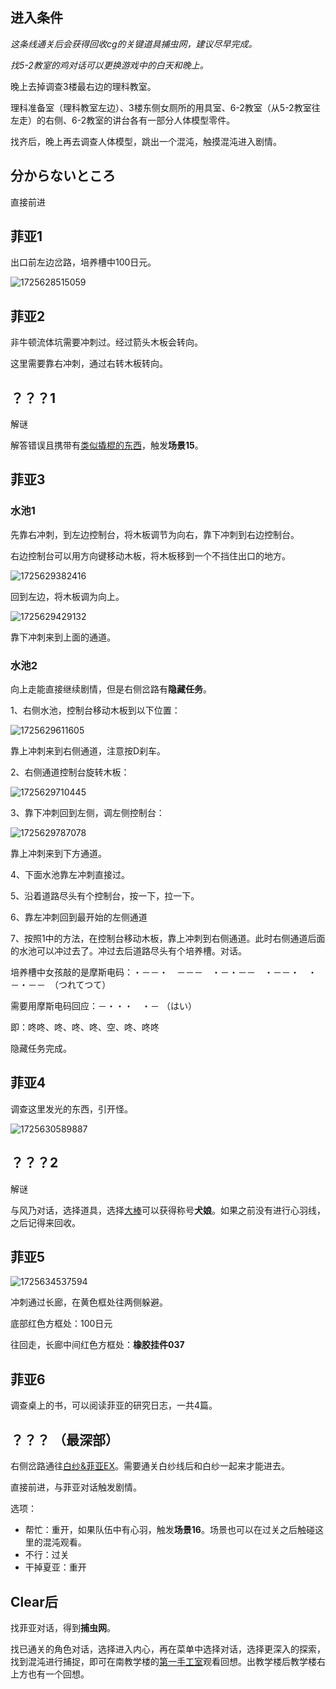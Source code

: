 ## 进入条件

*这条线通关后会获得回收cg的关键道具捕虫网，建议尽早完成。*

*找5-2教室的鸡对话可以更换游戏中的白天和晚上。*

晚上去掉调查3楼最右边的理科教室。

理科准备室（理科教室左边）、3楼东侧女厕所的用具室、6-2教室（从5-2教室往左走）的右侧、6-2教室的讲台各有一部分人体模型零件。

找齐后，晚上再去调查人体模型，跳出一个混沌，触摸混沌进入剧情。

## 分からないところ

直接前进

## 菲亚1

出口前左边岔路，培养槽中100日元。

![1725628515059](image/07菲亚/1725628515059.png)

## 菲亚2

非牛顿流体坑需要冲刺过。经过箭头木板会转向。

这里需要靠右冲刺，通过右转木板转向。

## ？？？1

解谜

解答错误且携带有[类似撬棍的东西](03千子.md)，触发**场景15**。

## 菲亚3

### 水池1

先靠右冲刺，到左边控制台，将木板调节为向右，靠下冲刺到右边控制台。

右边控制台可以用方向键移动木板，将木板移到一个不挡住出口的地方。

![1725629382416](image/07菲亚/1725629382416.png)

回到左边，将木板调为向上。

![1725629429132](image/07菲亚/1725629429132.png)

靠下冲刺来到上面的通道。

### 水池2

向上走能直接继续剧情，但是右侧岔路有**隐藏任务**。

1、右侧水池，控制台移动木板到以下位置：

![1725629611605](image/07菲亚/1725629611605.png)

靠上冲刺来到右侧通道，注意按D刹车。

2、右侧通道控制台旋转木板：

![1725629710445](image/07菲亚/1725629710445.png)

3、靠下冲刺回到左侧，调左侧控制台：

![1725629787078](image/07菲亚/1725629787078.png)

靠上冲刺来到下方通道。

4、下面水池靠左冲刺直接过。

5、沿着道路尽头有个控制台，按一下，拉一下。

6、靠左冲刺回到最开始的左侧通道

7、按照1中的方法，在控制台移动木板，靠上冲刺到右侧通道。此时右侧通道后面的水池可以冲过去了。冲过去后道路尽头有个培养槽。对话。

培养槽中女孩敲的是摩斯电码：・－－・　－－－　・－・－－　・－－・　・－・－－　（つれてつて）

需要用摩斯电码回应：－・・・　・－ （はい）

即：咚咚、咚、咚、咚、空、咚、咚咚

隐藏任务完成。

## 菲亚4

调查这里发光的东西，引开怪。

![1725630589887](image/07菲亚/1725630589887.png)

## ？？？2

解谜

与风乃对话，选择道具，选择[大棒](07心羽.md)可以获得称号**犬娘**。如果之前没有进行心羽线，之后记得来回收。

## 菲亚5

![1725634537594](image/07菲亚/1725634537594.png)

冲刺通过长廊，在黄色框处往两侧躲避。

底部红色方框处：100日元

往回走，长廊中间红色方框处：**橡胶挂件037**

## 菲亚6

调查桌上的书，可以阅读菲亚的研究日志，一共4篇。

## ？？？ （最深部）

右侧岔路通往[白纱&amp;菲亚EX](09白纱&菲亚EX.md)。需要通关白纱线后和白纱一起来才能进去。

直接前进，与菲亚对话触发剧情。

选项：

- 帮忙：重开，如果队伍中有心羽，触发**场景16**。场景也可以在过关之后触碰这里的混沌观看。
- 不行：过关
- 干掉夏亚：重开

## Clear后

找菲亚对话，得到**捕虫网**。

找已通关的角色对话，选择进入内心，再在菜单中选择对话，选择更深入的探索，找到混沌进行捕捉，即可在南教学楼的[第一手工室](06出教学楼剧情.md)观看回想。出教学楼后教学楼右上方也有一个回想。
